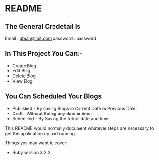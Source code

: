 # README
## The General Credetail Is
Email : abrar@libit.com
password : password

## In This Project You Can:-

* Create Blog
* Edit Blog
* Delete Blog
* View Blog

## You Can Scheduled Your Blogs 
* Published - By saving Blogs in Current Date or Previous Date.
* Draft - Without Seting any date or time.
* Scheduled - By Saving the future date and time.




This README would normally document whatever steps are necessary to get the
application up and running.

Things you may want to cover:

* Ruby version
3.2.2



